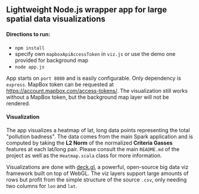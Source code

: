 ## Lightweight Node.js wrapper app for large spatial data visualizations

#### Directions to run:

- `npm install`
- specify own `mapboxApiAccessToken` in `viz.js` or use the demo one provided for background map
- `node app.js`

App starts on `port 8080` and is easily configurable. Only dependency is `express`. MapBox token can be
requested at https://account.mapbox.com/access-tokens/. The visualization still works without a MapBox 
token, but the background map layer will not be rendered.

#### Visualization

The app visualizes a heatmap of lat, long data points representing the total "pollution badness". The data comes from the
main Spark application and is computed by taking the **L2 Norm** of the normalized **Criteria Gasses** features at each lat/long pair.
Please consult the main `README.md` of the project as well as the `Heatmap.scala` class for more information. 

Visualizations are done with [deck.gl], a powerful, open-source big data viz framework built on top of WebGL. The viz layers support large
amounts of rows but profit from the simple structure of the source `.csv`, only needing two columns for `lon` and `lat`. 

[deck.gl]:https://deck.gl/#/